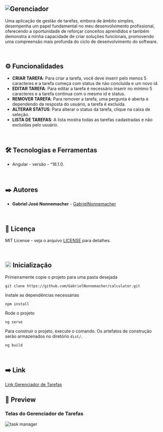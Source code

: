 ![Gerenciador](https://github.com/GabrielNonnemacher/task-manager/assets/87139289/51e91e6b-3d77-433b-a585-de562762518a)
---------------
Uma aplicação de gestão de tarefas, embora de âmbito simples, desempenha um papel fundamental no meu desenvolvimento profissional, oferecendo a oportunidade de reforçar conceitos aprendidos e também demonstra a minha capacidade de criar soluções funcionais, promovendo uma compreensão mais profunda do ciclo de desenvolvimento do software.

<br/>

## ⚙️ Funcionalidades

  * **CRIAR TAREFA**: Para criar a tarefa, você deve inserir pelo menos 5 caracteres e a tarefa começa com status de não concluída e um novo id.
  * **EDITAR TAREFA**: Para editar a tarefa é necessário inserir no mínimo 5 caracteres e a tarefa continua com o mesmo id e status.
  * **REMOVER TAREFA**: Para remover a tarefa, uma pergunta é aberta e dependendo da resposta do usuário, a tarefa é excluída.
  * **ALTERAR STATUS**: Para alterar o status da tarefa, clique na caixa de seleção.
  * **LISTA DE TAREFAS**: A lista mostra todas as tarefas cadastradas e não excluídas pelo usuário.

<br/>

## 🛠️ Tecnologias e Ferramentas

* Angular - versão - ^16.1.0.
  
<br/>

## ✒️ Autores

* **Gabriel José Nonnemacher** - [GabrielNonnemacher](https://github.com/GabrielNonnemacher)

<br/>

## 📄 Licença

MIT License - veja o arquivo [LICENSE](https://github.com/GabrielNonnemacher/task-manager/blob/master/LICENSE) para detalhes.

<br/>

## <img height="20px" src="https://cdn-icons-png.flaticon.com/512/352/352163.png"> Inicialização

Primeiramente copie o projeto para uma pasta desejada
```
git clone https://github.com/GabrielNonnemacher/calculator.git
```
Instale as dependências necessárias
```
npm install
```
Rode o projeto
```
ng serve
```
Para construir o projeto, execute o comando. Os artefatos de construção serão armazenados no diretório `dist/`.
```
ng build
```

<br/>

## ➡️ Link
<a href="https://gabriel-nonnemacher-task-manager.vercel.app/tasks" target="_blank" rel="noopener noreferrer">Link Gerenciador de Tarefas<a/>
<br/>

## 👀 Preview
### Telas do Gerenciador de Tarefas
![task manager](https://github.com/GabrielNonnemacher/task-manager/assets/87139289/2a5f53dd-15c8-47fb-9384-d02a99b959a6)
